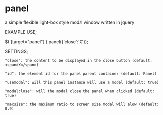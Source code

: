 panel
=====

a simple flexible light-box style modal window written in jquery

EXAMPLE USE;

$('[target="panel"]').panel({'close':'<span>X</span>'});

SETTINGS;

	"close": the content to be displayed in the close button (default: <span>X</span>)

	"id": the element id for the panel parent container (default: Panel)

	"usemodal": will this panel instance will use a model (default: true)

	"modalclose": will the modal close the panel when clicked (default: true)

	"maxsize": the maximum ratio to screen size modal will alow (default: 0.9)